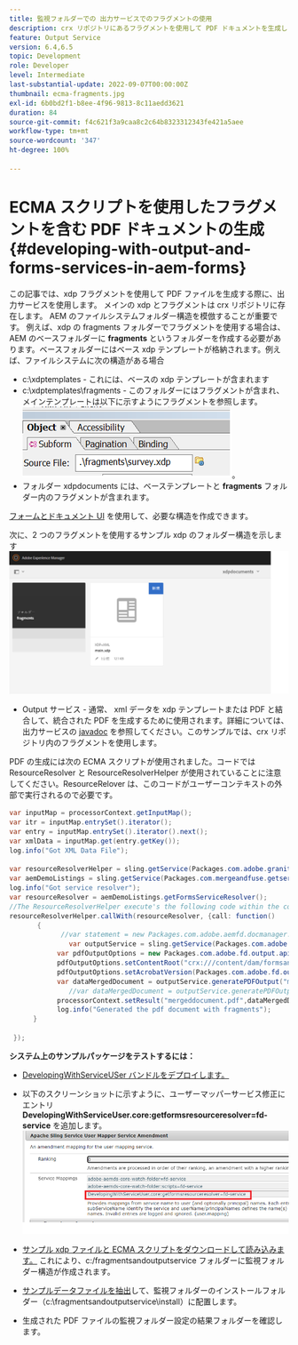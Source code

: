 ```yaml
---
title: 監視フォルダーでの 出力サービスでのフラグメントの使用
description: crx リポジトリにあるフラグメントを使用して PDF ドキュメントを生成します。
feature: Output Service
version: 6.4,6.5
topic: Development
role: Developer
level: Intermediate
last-substantial-update: 2022-09-07T00:00:00Z
thumbnail: ecma-fragments.jpg
exl-id: 6b0bd2f1-b8ee-4f96-9813-8c11aedd3621
duration: 84
source-git-commit: f4c621f3a9caa8c2c64b8323312343fe421a5aee
workflow-type: tm+mt
source-wordcount: '347'
ht-degree: 100%

---
```


# ECMA スクリプトを使用したフラグメントを含む PDF ドキュメントの生成{#developing-with-output-and-forms-services-in-aem-forms}


この記事では、xdp フラグメントを使用して PDF ファイルを生成する際に、出力サービスを使用します。 メインの xdp とフラグメントは crx リポジトリに存在します。 AEM のファイルシステムフォルダー構造を模倣することが重要です。 例えば、xdp の fragments フォルダーでフラグメントを使用する場合は、AEM のベースフォルダーに **fragments** というフォルダーを作成する必要があります。ベースフォルダーにはベース xdp テンプレートが格納されます。例えば、ファイルシステムに次の構造がある場合
* c:\xdptemplates - これには、ベースの xdp テンプレートが含まれます
* c:\xdptemplates\fragments - このフォルダーにはフラグメントが含まれ、メインテンプレートは以下に示すようにフラグメントを参照します。
  ![fragment-xdp](assets/survey-fragment.png)。
* フォルダー xdpdocuments には、ベーステンプレートと **fragments** フォルダー内のフラグメントが含まれます。

[フォームとドキュメント UI](http://localhost:4502/aem/forms.html/content/dam/formsanddocuments) を使用して、必要な構造を作成できます。

次に、2 つのフラグメントを使用するサンプル xdp のフォルダー構造を示します
![フォームとドキュメント](assets/fragment-folder-structure-ui.png)


* Output サービス - 通常、 xml データを xdp テンプレートまたは PDF と結合して、統合された PDF を生成するために使用されます。詳細については、出力サービスの [javadoc](https://helpx.adobe.com/experience-manager/6-5/forms/javadocs/index.html?com/adobe/fd/output/api/OutputService.html) を参照してください。このサンプルでは、crx リポジトリ内のフラグメントを使用します。


PDF の生成には次の ECMA スクリプトが使用されました。コードでは ResourceResolver と ResourceResolverHelper が使用されていることに注意してください。ResourceRelover は、このコードがユーザーコンテキストの外部で実行されるので必要です。

```java
var inputMap = processorContext.getInputMap();
var itr = inputMap.entrySet().iterator();
var entry = inputMap.entrySet().iterator().next();
var xmlData = inputMap.get(entry.getKey());
log.info("Got XML Data File");

var resourceResolverHelper = sling.getService(Packages.com.adobe.granite.resourceresolverhelper.ResourceResolverHelper);
var aemDemoListings = sling.getService(Packages.com.mergeandfuse.getserviceuserresolver.GetResolver);
log.info("Got service resolver");
var resourceResolver = aemDemoListings.getFormsServiceResolver();
//The ResourceResolverHelper execute's the following code within the context of the resourceResolver 
resourceResolverHelper.callWith(resourceResolver, {call: function()
       {
             //var statement = new Packages.com.adobe.aemfd.docmanager.Document("/content/dam/formsanddocuments/xdpdocuments/main.xdp",resourceResolver);
               var outputService = sling.getService(Packages.com.adobe.fd.output.api.OutputService);
            var pdfOutputOptions = new Packages.com.adobe.fd.output.api.PDFOutputOptions();
            pdfOutputOptions.setContentRoot("crx:///content/dam/formsanddocuments/xdpdocuments");
            pdfOutputOptions.setAcrobatVersion(Packages.com.adobe.fd.output.api.AcrobatVersion.Acrobat_11);
            var dataMergedDocument = outputService.generatePDFOutput("main.xdp",xmlData,pdfOutputOptions);
               //var dataMergedDocument = outputService.generatePDFOutput(statement,xmlData,pdfOutputOptions);
            processorContext.setResult("mergeddocument.pdf",dataMergedDocument);
            log.info("Generated the pdf document with fragments");
      }

 });
```

**システム上のサンプルパッケージをテストするには：**
* [DevelopingWithServiceUSer バンドルをデプロイします。](assets/DevelopingWithServiceUser.jar)
* 以下のスクリーンショットに示すように、ユーザーマッパーサービス修正にエントリ **DevelopingWithServiceUser.core:getformsresourceresolver=fd-service** を追加します。
  ![ユーザーマッパーの修正](assets/user-mapper-service-amendment.png)
* [サンプル xdp ファイルと ECMA スクリプトをダウンロードして読み込みます。](assets/watched-folder-fragments-ecma.zip)
これにより、c:/fragmentsandoutputservice フォルダーに監視フォルダー構造が作成されます。

* [サンプルデータファイルを抽出](assets/usingFragmentsSampleData.zip)して、監視フォルダーのインストールフォルダー（c:\fragmentsandoutputservice\install）に配置します。

* 生成された PDF ファイルの監視フォルダー設定の結果フォルダーを確認します。
